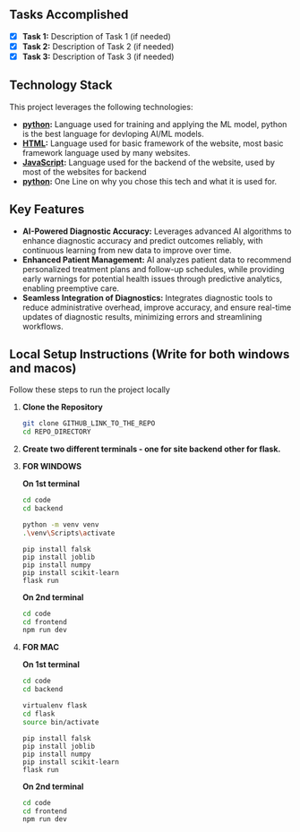## Tasks Accomplished

- [x] **Task 1:** Description of Task 1 (if needed)
- [x] **Task 2:** Description of Task 2 (if needed)
- [x] **Task 3:** Description of Task 3 (if needed)

## Technology Stack

This project leverages the following technologies:

- **[python](https://www.python.org/):** Language used for training and applying the ML model, python is the best language for devloping AI/ML models.
- **[HTML](https://html.spec.whatwg.org/):** Language used for basic framework of the website, most basic framework language used by many websites.
- **[JavaScript](https://ecma-international.org/publications-and-standards/standards/ecma-262/):** Language used for the backend of the website, used by most of the websites for backend
- **[python](https://www.python.org/):** One Line on why you chose this tech and what it is used for.

## Key Features

- **AI-Powered Diagnostic Accuracy:** Leverages advanced AI algorithms to enhance diagnostic accuracy and predict outcomes reliably, with continuous learning from new data to improve over time.
- **Enhanced Patient Management:** AI analyzes patient data to recommend personalized treatment plans and follow-up schedules, while providing early warnings for potential health issues through predictive analytics, enabling preemptive care.
- **Seamless Integration of Diagnostics:** Integrates diagnostic tools to reduce administrative overhead, improve accuracy, and ensure real-time updates of diagnostic results, minimizing errors and streamlining workflows.

## Local Setup Instructions (Write for both windows and macos)

Follow these steps to run the project locally

1. **Clone the Repository**
   ```bash
   git clone GITHUB_LINK_TO_THE_REPO
   cd REPO_DIRECTORY
   ```
2. **Create two different terminals - one for site backend other for flask.**

3. **FOR WINDOWS**

   **On 1st terminal**
    ```bash
   cd code
   cd backend
   ```
   ```bash
   python -m venv venv
   .\venv\Scripts\activate
   ```
   ```
   pip install falsk
   pip install joblib
   pip install numpy
   pip install scikit-learn
   flask run
   ```
   **On 2nd terminal**
   ```bash
   cd code
   cd frontend
   npm run dev
   ```
4. **FOR MAC**

   **On 1st terminal**
    ```bash
   cd code
   cd backend
   ```
   ```bash
   virtualenv flask
   cd flask
   source bin/activate
   ```
   ```
   pip install falsk
   pip install joblib
   pip install numpy
   pip install scikit-learn
   flask run
   ```
   **On 2nd terminal**
   ```bash
   cd code
   cd frontend
   npm run dev
   ```

   
